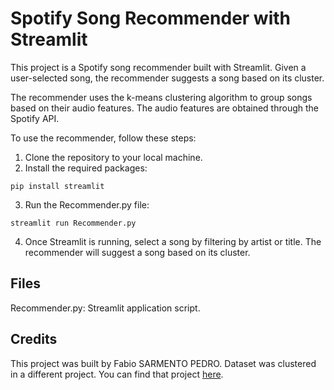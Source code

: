 # Spotify Song Recommender with Streamlit

This project is a Spotify song recommender built with Streamlit. Given a user-selected song, the recommender suggests a song based on its cluster.

The recommender uses the k-means clustering algorithm to group songs based on their audio features. The audio features are obtained through the Spotify API.

To use the recommender, follow these steps:

1. Clone the repository to your local machine.
2. Install the required packages:

`pip install streamlit`

3. Run the Recommender.py file:

`streamlit run Recommender.py`

4. Once Streamlit is running, select a song by filtering by artist or title. The recommender will suggest a song based on its cluster.

## Files

Recommender.py: Streamlit application script.

## Credits

This project was built by Fabio SARMENTO PEDRO. Dataset was clustered in a different project. You can find that project [here](https://github.com/fabio1623/lab-api-wrappers).